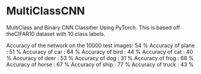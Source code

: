 # MultiClassCNN
 
MultiClass and Binary CNN Classifier Using PyTorch. This is based off theCIFAR10 dataset with 10 class labels. 


Accuracy of the network on the 10000 test images: 54 %
Accuracy of plane : 51 %
Accuracy of   car : 64 %
Accuracy of  bird : 44 %
Accuracy of   cat : 40 %
Accuracy of  deer : 53 %
Accuracy of   dog : 31 %
Accuracy of  frog : 68 %
Accuracy of horse : 67 %
Accuracy of  ship : 77 %
Accuracy of truck : 43 %
